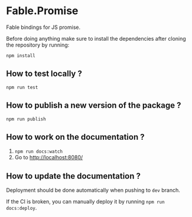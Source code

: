 # Fable.Promise

Fable bindings for JS promise.

Before doing anything make sure to install the dependencies after cloning the repository by running:

`npm install`

## How to test locally ?

`npm run test`

## How to publish a new version of the package ?

`npm run publish`

## How to work on the documentation ?

1. `npm run docs:watch`
2. Go to [http://localhost:8080/](http://localhost:8080/)

## How to update the documentation ?

Deployment should be done automatically when pushing to `dev` branch.

If the CI is broken, you can manually deploy it by running `npm run docs:deploy`.

